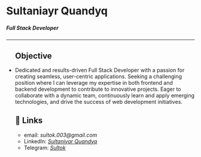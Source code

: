 <h1>Sultaniayr Quandyq</h1>
<h5>Full Stack Developer</h5>
<hr/>

<ul>
  <h2>Objective</h2>
  <li>Dedicated and results-driven Full Stack Developer with a passion for creating seamless, user-centric applications. Seeking a challenging position where I can leverage my expertise in both frontend and backend development to contribute to innovative projects. Eager to collaborate with a dynamic team, continuously learn and apply emerging technologies, and drive the success of web development initiatives.</li>
  <h2> 🔗 Links</h2>
  <ul>
    <li>email: <i>sultok.003@gmail.com</i></li>
    <li>LinkedIn: <i><a href="https://www.linkedin.com/in/sultaniyar-quandyq-39b244258/">Sultaniyar Quandyq</a></i></li>
    <li>Telegram: <i><a href="https://telegram.me/sultok">Sultok</a></i></li>
  </ul>
</ul>
